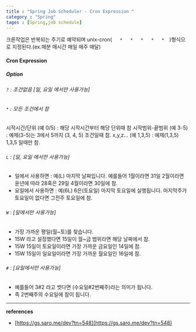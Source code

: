 ```yaml
---
title : "Spring Job Scheduler - Cron Expression "
category : "Spring"
tages : [Spring,job schedule]
---
```


크론작업은 반복되는 주기로 예약되며 unix-cron(`    *   *   *   *   *   `)형식으로 지정된다.(ex.매분 매시간 매일 매주 매달)

#### Cron Expression
 
##### Option
###### `?` : 조건없음 [일, 요일 에서만 사용가능]
###### `*` : 모든 조건에서 참
시작시간/단위 (예 0/5) : 해당 시작시간부터 해당 단위때 참
시작범위-끝범위 (예 3-5) : 예제(3-5)는 3에서 5까지 (3, 4, 5) 조건일때 참.
x,y,z... (예 1,3,5) : 예제(1,3,5) 1,3,5 일때만 참.
###### `L` : [일, 요일 에서만 사용가능]
- 일에서 사용하면 : 예(L) 마지막 날짜입니다. 예를들어 1월이라면 31일 2월이라면 윤년에 따라 28혹은 29일 4월이라면 30일에 참.
- 요일에서 사용하면 : 예(6L) 6은(토요일) 마지막 토요일에 실행됩니다. 마지막주가 토요일이 없다면 그전주 토요일에 참.
###### `W` : [일에서만 사용가능]
- 가장 가까운 평일(월~토)를 찾습니다.
- 15W 라고 설정했다면 15일이 월~금 범위라면 해당 날짜에서 참.
- 15W 15일이 토요일이라면 가장 가까운 금요일인 14일에 참.
- 15W 15일이 일요일이라면 가장 가까운 월요일인 16일에 참.
###### `#` : [요일에서만 사용가능]
- 예를들어 3#2 라고 썻다면 (수요일#2번째주)라는 의미가 됩니다.
- 즉 2번째주의 수요일에 참이 됩니다.


---

**references**
- [https://gs.saro.me/dev?tn=548](https://gs.saro.me/dev?tn=548)